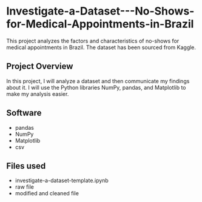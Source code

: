 # Investigate-a-Dataset---No-Shows-for-Medical-Appointments-in-Brazil
This project analyzes the factors and characteristics of no-shows for medical appointments in Brazil. The dataset has been sourced from Kaggle.

## Project Overview<br>
In this project, I will analyze a dataset and then communicate my findings about it. I will use the Python libraries NumPy, pandas, and Matplotlib to make my analysis easier.

## Software<br>
* pandas<br>
* NumPy<br>
* Matplotlib<br>
* csv


## Files used
* investigate-a-dataset-template.ipynb<br>
* raw file<br>
* modified and cleaned file
